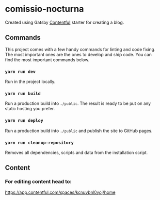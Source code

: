 # comissio-nocturna

Created using Gatsby [Contentful](https://www.contentful.com) starter for creating a blog.

## Commands

This project comes with a few handy commands for linting and code fixing. The most important ones are the ones to develop and ship code. You can find the most important commands below.

### `yarn run dev`

Run in the project locally.

### `yarn run build`

Run a production build into `./public`. The result is ready to be put on any static hosting you prefer.

### `yarn run deploy`

Run a production build into `./public` and publish the site to GitHub pages.

### `yarn run cleanup-repository`

Removes all dependencies, scripts and data from the installation script.

## Content

### For editing content head to:

https://app.contentful.com/spaces/kcnuvbnl0yoj/home
